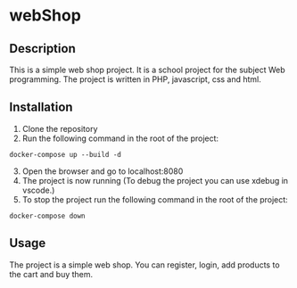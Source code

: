 # webShop

## Description
This is a simple web shop project. It is a school project for the subject Web programming. The project is written in PHP, javascript, css and html.

## Installation
1. Clone the repository
2. Run the following command in the root of the project:
```
docker-compose up --build -d
```
3. Open the browser and go to localhost:8080
4. The project is now running
  (To debug the project you can use xdebug in vscode.)
5. To stop the project run the following command in the root of the project:
```
docker-compose down
```

## Usage
The project is a simple web shop. You can register, login, add products to the cart and buy them.
